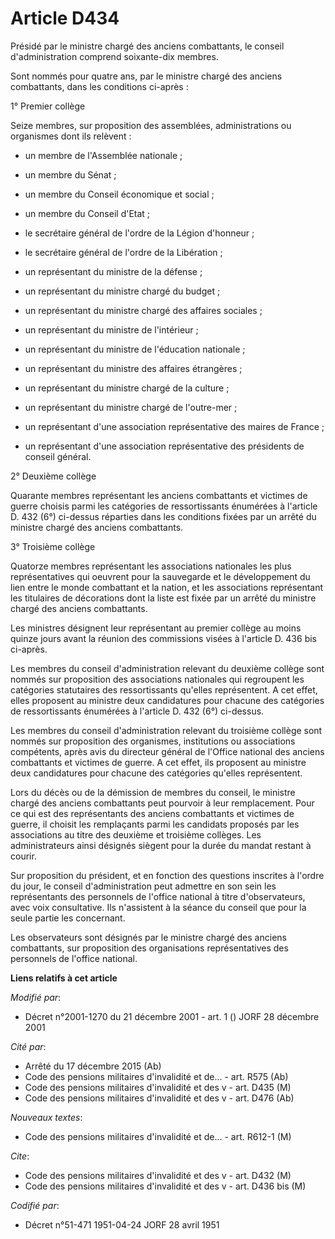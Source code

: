 # Article D434

Présidé par le ministre chargé des anciens combattants, le conseil d'administration comprend soixante-dix membres.

Sont nommés pour quatre ans, par le ministre chargé des anciens combattants, dans les conditions ci-après :

1° Premier collège

Seize membres, sur proposition des assemblées, administrations ou organismes dont ils relèvent :

- un membre de l'Assemblée nationale ;

- un membre du Sénat ;

- un membre du Conseil économique et social ;

- un membre du Conseil d'Etat ;

- le secrétaire général de l'ordre de la Légion d'honneur ;

- le secrétaire général de l'ordre de la Libération ;

- un représentant du ministre de la défense ;

- un représentant du ministre chargé du budget ;

- un représentant du ministre chargé des affaires sociales ;

- un représentant du ministre de l'intérieur ;

- un représentant du ministre de l'éducation nationale ;

- un représentant du ministre des affaires étrangères ;

- un représentant du ministre chargé de la culture ;

- un représentant du ministre chargé de l'outre-mer ;

- un représentant d'une association représentative des maires de France ;

- un représentant d'une association représentative des présidents de conseil général.

2° Deuxième collège

Quarante membres représentant les anciens combattants et victimes de guerre choisis parmi les catégories de ressortissants
énumérées à l'article D. 432 (6°) ci-dessus réparties dans les conditions fixées par un arrêté du ministre chargé des anciens
combattants.

3° Troisième collège

Quatorze membres représentant les associations nationales les plus représentatives qui oeuvrent pour la sauvegarde et le
développement du lien entre le monde combattant et la nation, et les associations représentant les titulaires de décorations
dont la liste est fixée par un arrêté du ministre chargé des anciens combattants.

Les ministres désignent leur représentant au premier collège au moins quinze jours avant la réunion des commissions visées à
l'article D. 436 bis ci-après.

Les membres du conseil d'administration relevant du deuxième collège sont nommés sur proposition des associations nationales
qui regroupent les catégories statutaires des ressortissants qu'elles représentent. A cet effet, elles proposent au ministre
deux candidatures pour chacune des catégories de ressortissants énumérées à l'article D. 432 (6°) ci-dessus.

Les membres du conseil d'administration relevant du troisième collège sont nommés sur proposition des organismes,
institutions ou associations compétents, après avis du directeur général de l'Office national des anciens combattants et
victimes de guerre. A cet effet, ils proposent au ministre deux candidatures pour chacune des catégories qu'elles
représentent.

Lors du décès ou de la démission de membres du conseil, le ministre chargé des anciens combattants peut pourvoir à leur
remplacement. Pour ce qui est des représentants des anciens combattants et victimes de guerre, il choisit les remplaçants
parmi les candidats proposés par les associations au titre des deuxième et troisième collèges. Les administrateurs ainsi
désignés siègent pour la durée du mandat restant à courir.

Sur proposition du président, et en fonction des questions inscrites à l'ordre du jour, le conseil d'administration peut
admettre en son sein les représentants des personnels de l'office national à titre d'observateurs, avec voix consultative.
Ils n'assistent à la séance du conseil que pour la seule partie les concernant.

Les observateurs sont désignés par le ministre chargé des anciens combattants, sur proposition des organisations
représentatives des personnels de l'office national.

**Liens relatifs à cet article**

_Modifié par_:

  - Décret n°2001-1270 du 21 décembre 2001 - art. 1 () JORF 28 décembre 2001

_Cité par_:

  - Arrêté du 17 décembre 2015 (Ab)
  - Code des pensions militaires d'invalidité et de... - art. R575 (Ab)
  - Code des pensions militaires d'invalidité et des v - art. D435 (M)
  - Code des pensions militaires d'invalidité et des v - art. D476 (Ab)

_Nouveaux textes_:

  - Code des pensions militaires d'invalidité et de... - art. R612-1 (M)

_Cite_:

  - Code des pensions militaires d'invalidité et des v - art. D432 (M)
  - Code des pensions militaires d'invalidité et des v - art. D436 bis (M)

_Codifié par_:

  - Décret n°51-471 1951-04-24 JORF 28 avril 1951
